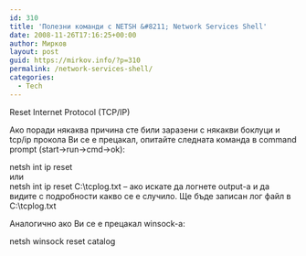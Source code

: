 ```yaml
---
id: 310
title: 'Полезни команди с NETSH &#8211; Network Services Shell'
date: 2008-11-26T17:16:25+00:00
author: Мирков
layout: post
guid: https://mirkov.info/?p=310
permalink: /network-services-shell/
categories:
  - Tech
---
```

Reset Internet Protocol (TCP/IP)

Ако поради някаква причина сте били заразени с някакви боклуци и tcp/ip прокола Ви се е прецакал, опитайте следната команда в command prompt (start->run->cmd->ok):

netsh int ip reset  
или  
netsh int ip reset C:\tcplog.txt &#8211; ако искате да логнете output-а и да видите с подробности какво се е случило. Ще бъде записан лог файл в C:\tcplog.txt

Аналогично ако Ви се е прецакал winsock-а:

netsh winsock reset catalog